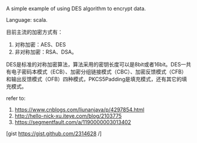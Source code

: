 A simple example of using DES algorithm to encrypt data.

Language: scala.

目前主流的加密方式有：

1. 对称加密：AES、DES      
2. 非对称加密：RSA、DSA。

DES是标准的对称加密算法，算法采用的密钥长度可以是8bit或者16bit。DES一共有电子密码本模式（ECB）、加密分组链接模式（CBC）、加密反馈模式（CFB）和输出反馈模式（OFB）四种模式，PKCS5Padding是填充模式，还有其它的填充模式。

refer to: 

1. https://www.cnblogs.com/liunanjava/p/4297854.html
2. http://hello-nick-xu.iteye.com/blog/2103775
3. https://segmentfault.com/a/1190000003013402


[gist https://gist.github.com/2314628 /]
